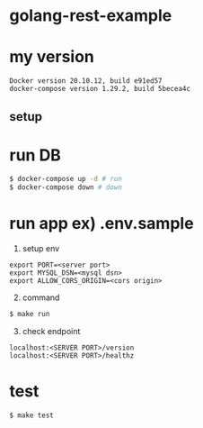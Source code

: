 # golang-rest-example

# my version
```
Docker version 20.10.12, build e91ed57
docker-compose version 1.29.2, build 5becea4c
```

## setup


# run DB
```sh
$ docker-compose up -d # run
$ docker-compose down # down
```

# run app ex) .env.sample
1. setup env
```
export PORT=<server port>
export MYSQL_DSN=<mysql dsn>
export ALLOW_CORS_ORIGIN=<cors origin>
```
2. command
```sh
$ make run
```
3. check endpoint
```
localhost:<SERVER PORT>/version
localhost:<SERVER PORT>/healthz
```

# test
```
$ make test
```

